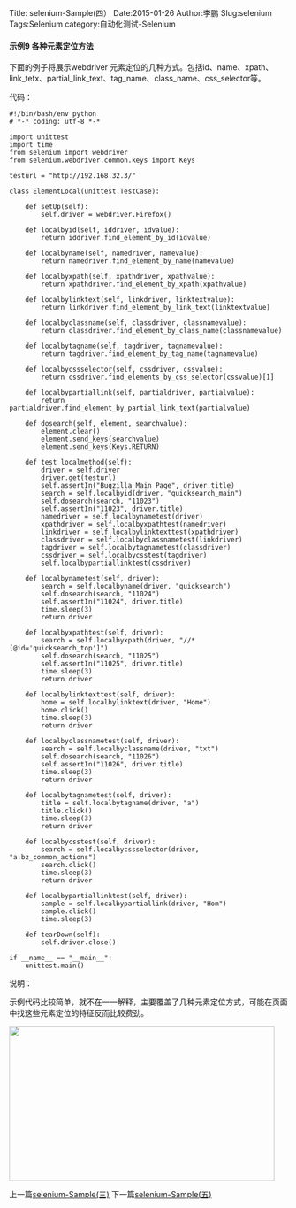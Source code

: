 Title: selenium-Sample(四）
Date:2015-01-26
Author:李鹏
Slug:selenium
Tags:Selenium
category:自动化测试-Selenium

#### 示例9 各种元素定位方法

下面的例子将展示webdriver 元素定位的几种方式。包括id、name、xpath、link_tetx、partial_link_text、tag_name、class_name、css_selector等。

代码：

    #!/bin/bash/env python
    # *-* coding: utf-8 *-*

    import unittest
    import time
    from selenium import webdriver
    from selenium.webdriver.common.keys import Keys

    testurl = "http://192.168.32.3/"

    class ElementLocal(unittest.TestCase):

        def setUp(self):
            self.driver = webdriver.Firefox()

        def localbyid(self, iddriver, idvalue):
            return iddriver.find_element_by_id(idvalue)

        def localbyname(self, namedriver, namevalue):
            return namedriver.find_element_by_name(namevalue)

        def localbyxpath(self, xpathdriver, xpathvalue):
            return xpathdriver.find_element_by_xpath(xpathvalue)

        def localbylinktext(self, linkdriver, linktextvalue):
            return linkdriver.find_element_by_link_text(linktextvalue)

        def localbyclassname(self, classdriver, classnamevalue):
            return classdriver.find_element_by_class_name(classnamevalue)

        def localbytagname(self, tagdriver, tagnamevalue):
            return tagdriver.find_element_by_tag_name(tagnamevalue)

        def localbycssselector(self, cssdriver, cssvalue):
            return cssdriver.find_elements_by_css_selector(cssvalue)[1]

        def localbypartiallink(self, partialdriver, partialvalue):
            return partialdriver.find_element_by_partial_link_text(partialvalue)

        def dosearch(self, element, searchvalue):
            element.clear()
            element.send_keys(searchvalue)
            element.send_keys(Keys.RETURN)

        def test_localmethod(self):
            driver = self.driver
            driver.get(testurl)
            self.assertIn("Bugzilla Main Page", driver.title)
            search = self.localbyid(driver, "quicksearch_main")
            self.dosearch(search, "11023")
            self.assertIn("11023", driver.title)
            namedriver = self.localbynametest(driver)
            xpathdriver = self.localbyxpathtest(namedriver)
            linkdriver = self.localbylinktexttest(xpathdriver)
            classdriver = self.localbyclassnametest(linkdriver)
            tagdriver = self.localbytagnametest(classdriver)
            cssdriver = self.localbycsstest(tagdriver)
            self.localbypartiallinktest(cssdriver)

        def localbynametest(self, driver):
            search = self.localbyname(driver, "quicksearch")
            self.dosearch(search, "11024")
            self.assertIn("11024", driver.title)
            time.sleep(3)
            return driver

        def localbyxpathtest(self, driver):
            search = self.localbyxpath(driver, "//*[@id='quicksearch_top']")
            self.dosearch(search, "11025")
            self.assertIn("11025", driver.title)
            time.sleep(3)
            return driver

        def localbylinktexttest(self, driver):
            home = self.localbylinktext(driver, "Home")
            home.click()
            time.sleep(3)
            return driver

        def localbyclassnametest(self, driver):
            search = self.localbyclassname(driver, "txt")
            self.dosearch(search, "11026")
            self.assertIn("11026", driver.title)
            time.sleep(3)
            return driver

        def localbytagnametest(self, driver):
            title = self.localbytagname(driver, "a")
            title.click()
            time.sleep(3)
            return driver

        def localbycsstest(self, driver):
            search = self.localbycssselector(driver, "a.bz_common_actions")
            search.click()
            time.sleep(3)
            return driver

        def localbypartiallinktest(self, driver):
            sample = self.localbypartiallink(driver, "Hom")
            sample.click()
            time.sleep(3)

        def tearDown(self):
            self.driver.close()

    if __name__ == "__main__":
        unittest.main()

说明：

示例代码比较简单，就不在一一解释，主要覆盖了几种元素定位方式，可能在页面中找这些元素定位的特征反而比较费劲。


<img src="https://d2lm6fxwu08ot6.cloudfront.net/img-thumbs/280h/I0T0E4Y826.jpg" height="280" width="480">

上一篇[selenium-Sample(三)](https://king32783784.github.io/2015/01/25/selenium/)
下一篇[selenium-Sample(五)](https://king32783784.github.io/2015/01/27/selenium/)

